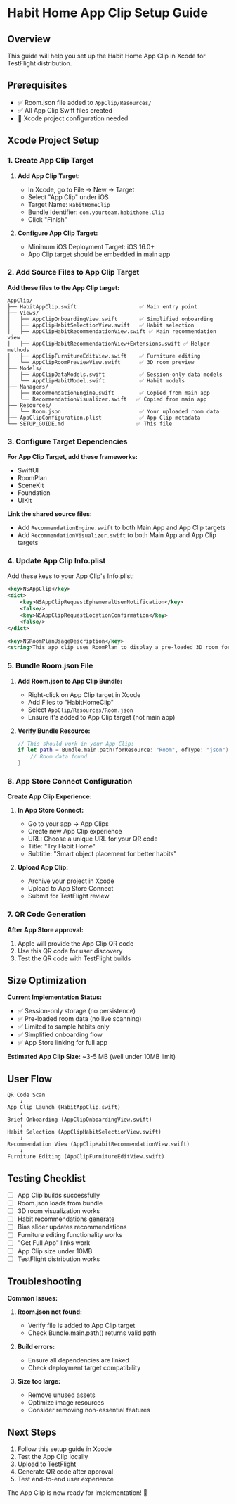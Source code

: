 # Habit Home App Clip Setup Guide

## Overview
This guide will help you set up the Habit Home App Clip in Xcode for TestFlight distribution.

## Prerequisites
- ✅ Room.json file added to `AppClip/Resources/`
- ✅ All App Clip Swift files created
- 🔄 Xcode project configuration needed

## Xcode Project Setup

### 1. Create App Clip Target

1. **Add App Clip Target:**
   - In Xcode, go to File → New → Target
   - Select "App Clip" under iOS
   - Target Name: `HabitHomeClip`
   - Bundle Identifier: `com.yourteam.habithome.Clip`
   - Click "Finish"

2. **Configure App Clip Target:**
   - Minimum iOS Deployment Target: iOS 16.0+
   - App Clip target should be embedded in main app

### 2. Add Source Files to App Clip Target

**Add these files to the App Clip target:**

```
AppClip/
├── HabitAppClip.swift                    ✅ Main entry point
├── Views/
│   ├── AppClipOnboardingView.swift       ✅ Simplified onboarding
│   ├── AppClipHabitSelectionView.swift   ✅ Habit selection
│   ├── AppClipHabitRecommendationView.swift ✅ Main recommendation view
│   ├── AppClipHabitRecommendationView+Extensions.swift ✅ Helper methods
│   ├── AppClipFurnitureEditView.swift    ✅ Furniture editing
│   └── AppClipRoomPreviewView.swift      ✅ 3D room preview
├── Models/
│   ├── AppClipDataModels.swift           ✅ Session-only data models
│   └── AppClipHabitModel.swift           ✅ Habit models
├── Managers/
│   ├── RecommendationEngine.swift        ✅ Copied from main app
│   └── RecommendationVisualizer.swift   ✅ Copied from main app
├── Resources/
│   └── Room.json                         ✅ Your uploaded room data
├── AppClipConfiguration.plist            ✅ App Clip metadata
└── SETUP_GUIDE.md                       ✅ This file
```

### 3. Configure Target Dependencies

**For App Clip Target, add these frameworks:**
- SwiftUI
- RoomPlan
- SceneKit
- Foundation
- UIKit

**Link the shared source files:**
- Add `RecommendationEngine.swift` to both Main App and App Clip targets
- Add `RecommendationVisualizer.swift` to both Main App and App Clip targets

### 4. Update App Clip Info.plist

Add these keys to your App Clip's Info.plist:

```xml
<key>NSAppClip</key>
<dict>
    <key>NSAppClipRequestEphemeralUserNotification</key>
    <false/>
    <key>NSAppClipRequestLocationConfirmation</key>
    <false/>
</dict>

<key>NSRoomPlanUsageDescription</key>
<string>This app clip uses RoomPlan to display a pre-loaded 3D room for demonstration purposes.</string>
```

### 5. Bundle Room.json File

1. **Add Room.json to App Clip Bundle:**
   - Right-click on App Clip target in Xcode
   - Add Files to "HabitHomeClip"
   - Select `AppClip/Resources/Room.json`
   - Ensure it's added to App Clip target (not main app)

2. **Verify Bundle Resource:**
   ```swift
   // This should work in your App Clip:
   if let path = Bundle.main.path(forResource: "Room", ofType: "json") {
       // Room data found
   }
   ```

### 6. App Store Connect Configuration

**Create App Clip Experience:**

1. **In App Store Connect:**
   - Go to your app → App Clips
   - Create new App Clip experience
   - URL: Choose a unique URL for your QR code
   - Title: "Try Habit Home"
   - Subtitle: "Smart object placement for better habits"

2. **Upload App Clip:**
   - Archive your project in Xcode
   - Upload to App Store Connect
   - Submit for TestFlight review

### 7. QR Code Generation

**After App Store approval:**
1. Apple will provide the App Clip QR code
2. Use this QR code for user discovery
3. Test the QR code with TestFlight builds

## Size Optimization

**Current Implementation Status:**
- ✅ Session-only storage (no persistence)
- ✅ Pre-loaded room data (no live scanning)
- ✅ Limited to sample habits only
- ✅ Simplified onboarding flow
- ✅ App Store linking for full app

**Estimated App Clip Size:** ~3-5 MB (well under 10MB limit)

## User Flow

```
QR Code Scan
    ↓
App Clip Launch (HabitAppClip.swift)
    ↓
Brief Onboarding (AppClipOnboardingView.swift)
    ↓
Habit Selection (AppClipHabitSelectionView.swift)
    ↓
Recommendation View (AppClipHabitRecommendationView.swift)
    ↓
Furniture Editing (AppClipFurnitureEditView.swift)
```

## Testing Checklist

- [ ] App Clip builds successfully
- [ ] Room.json loads from bundle
- [ ] 3D room visualization works
- [ ] Habit recommendations generate
- [ ] Bias slider updates recommendations
- [ ] Furniture editing functionality works
- [ ] "Get Full App" links work
- [ ] App Clip size under 10MB
- [ ] TestFlight distribution works

## Troubleshooting

**Common Issues:**

1. **Room.json not found:**
   - Verify file is added to App Clip target
   - Check Bundle.main.path() returns valid path

2. **Build errors:**
   - Ensure all dependencies are linked
   - Check deployment target compatibility

3. **Size too large:**
   - Remove unused assets
   - Optimize image resources
   - Consider removing non-essential features

## Next Steps

1. Follow this setup guide in Xcode
2. Test the App Clip locally
3. Upload to TestFlight
4. Generate QR code after approval
5. Test end-to-end user experience

The App Clip is now ready for implementation! 🎉 
